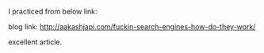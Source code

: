 I practiced from below link:

blog link:  http://aakashjapi.com/fuckin-search-engines-how-do-they-work/

excellent article.
